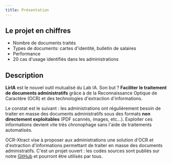 ```yaml
---
title: Présentation
---
```


## Le projet en chiffres

- Nombre de documents traités
- Types de documents: cartes d'identité, bulletin de salaires 
- Performance
- 20 cas d'usage identifiés dans les administrations

## Description

**LirIA** est le nouvel outil mutualisé du Lab IA. Son but ? **Faciliter le traitement de documents administratifs** grâce à de la Reconnaissance Optique de Caractère (OCR) et des technologies d'extraction d'informations.

Le constat est le suivant : les administrations ont régulièrement besoin de traiter en masse des documents administratifs sous des formats **non directement exploitables** (PDF scannés, images, etc…). Exploiter ces informations devient vite très chronophage sans l'aide de traitements automatisés. 

OCR-Xtract vise à proposer aux administrations une solution d'OCR et d'extraction d'informations permettant de traiter en masse des documents administratifs. C'est un projet ouvert : les codes sources sont publiés sur notre [GitHub](https://github.com/etalab-ia/ocr-xtract) et pourront être utilisés par tous.
